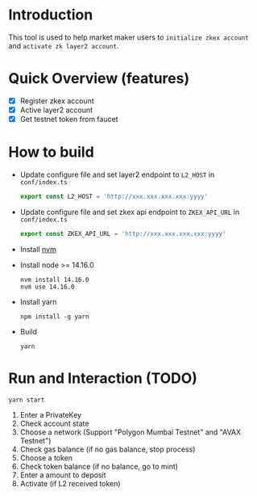 # Introduction

This tool is used to help market maker users to `initialize zkex account` and `activate zk layer2 account`.

# Quick Overview (features)

- [x] Register zkex account
- [x] Active layer2 account
- [x] Get testnet token from faucet

# How to build
  * Update configure file and set layer2 endpoint to `L2_HOST` in `conf/index.ts`
    ```javascript
    export const L2_HOST = 'http://xxx.xxx.xxx.xxx:yyyy'
    ```
  * Update configure file and set zkex api endpoint to `ZKEX_API_URL` in `conf/index.ts`
    ```javascript
    export const ZKEX_API_URL = 'http://xxx.xxx.xxx.xxx:yyyy'
    ```
    
  * Install [nvm](https://github.com/nvm-sh/nvm)
  * Install node >= 14.16.0
    ```shell
    nvm install 14.16.0
    nvm use 14.16.0
    ```
  * Install yarn
    ```shell
    npm install -g yarn
    ```
  * Build
    ```shell
    yarn 
    ```

# Run and Interaction (TODO)
  ```shell
  yarn start
  ```

  1. Enter a PrivateKey
  2. Check account state
  3. Choose a network (Support "Polygon Mumbai Testnet" and "AVAX Testnet")
  4. Check gas balance (if no gas balance, stop process)
  5. Choose a token
  6. Check token balance (if no balance, go to mint)
  7. Enter a amount to deposit
  8. Activate (if L2 received token)
